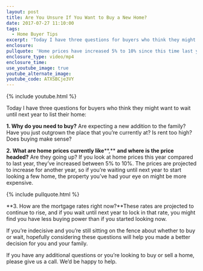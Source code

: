 ```yaml
---
layout: post
title: Are You Unsure If You Want to Buy a New Home?
date: 2017-07-27 11:10:00
tags:
  - Home Buyer Tips
excerpt: 'Today I have three questions for buyers who think they might want to wait until next year to list their home:  1. Why do you need to buy?'
enclosure:
pullquote: 'Home prices have increased 5% to 10% since this time last year.'
enclosure_type: video/mp4
enclosure_time:
use_youtube_image: true
youtube_alternate_image:
youtube_code: ATXSBCje3VY
---
```



{% include youtube.html %}

Today I have three questions for buyers who think they might want to wait until next year to list their home:

**1. Why do you need to buy?** Are expecting a new addition to the family? Have you just outgrown the place that you’re currently at? Is rent too high? Does buying make sense?

**2. What are home prices currently like****,** **and where is the price headed?** Are they going up? If you look at home prices this year compared to last year, they’ve increased between 5% to 10%. The prices are projected to increase for another year, so if you’re waiting until next year to start looking a few home, the property you’ve had your eye on might be more expensive.

{% include pullquote.html %}

**3. How are the mortgage rates right now?**These rates are projected to continue to rise, and if you wait until next year to lock in that rate, you might find you have less buying power than if you started looking now.

If you’re indecisive and you’re still sitting on the fence about whether to buy or wait, hopefully considering these questions will help you made a better decision for you and your family.

If you have any additional questions or you’re looking to buy or sell a home, please give us a call. We’d be happy to help.